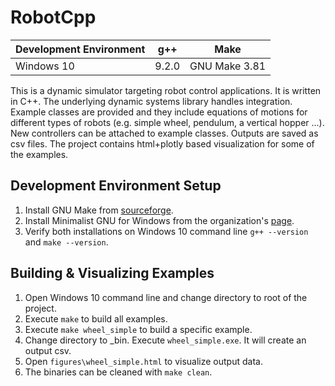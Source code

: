 # RobotCpp

| Development Environment 	| g++	| Make
| ------------- 			| ------------- | -----
| Windows 10     			| 9.2.0 | GNU Make 3.81

This is a dynamic simulator targeting robot control applications. It is written in C++. The underlying dynamic systems library handles integration. Example classes are provided and they include equations of motions for different types of robots (e.g. simple wheel, pendulum, a vertical hopper ...). New controllers can be attached to example classes. Outputs are saved as csv files. The project contains html+plotly based visualization for some of the examples.

## Development Environment Setup
1. Install GNU Make from [sourceforge](http://gnuwin32.sourceforge.net/packages/make.htm).
2. Install Minimalist GNU for Windows from the organization's [page](http://www.mingw.org/wiki/Install_MinGW).
3. Verify both installations on Windows 10 command line `g++ --version` and `make --version`.

## Building & Visualizing Examples
1. Open Windows 10 command line and change directory to root of the project.
2. Execute `make` to build all examples.
3. Execute `make wheel_simple` to build a specific example. 
4. Change directory to _bin. Execute `wheel_simple.exe`. It will create an output csv.
5. Open `figures\wheel_simple.html` to visualize output data.
6. The binaries can be cleaned with `make clean`.

